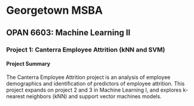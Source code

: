 # Georgetown MSBA
## OPAN 6603: Machine Learning II
### Project 1: Canterra Employee Attrition (kNN and SVM)

#### Project Summary
The Canterra Employee Attrition project is an analysis of employee demographics and identification of predictors of employee attrition. This project expands on project 2 and 3 in Machine Learning I, and explores k-nearest neighbors (kNN) and support vector machines models.

